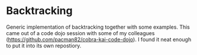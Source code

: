 # Backtracking

Generic implementation of backtracking together with some examples. This came out of a code dojo
session with some of my colleagues (<https://github.com/pacman82/cobra-kai-code-dojo>). I found it
neat enough to put it into its own repostiory.